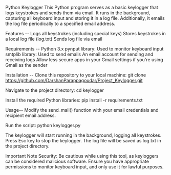 Python Keylogger
This Python program serves as a basic keylogger that logs keystrokes and sends them via email. It runs in the background, capturing all keyboard input and storing it in a log file. Additionally, it emails the log file periodically to a specified email address.

Features --
Logs all keystrokes (including special keys)
Stores keystrokes in a local log file (log.txt)
Sends log file via email

Requirements --
Python 3.x
pynput library: Used to monitor keyboard input
smtplib library: Used to send emails
An email account for sending and receiving logs
Allow less secure apps in your Gmail settings if you're using Gmail as the sender

Installation -- 
Clone this repository to your local machine:
git clone https://github.com/DarshanParappagoudar/Project_Keylogger.git

Navigate to the project directory:
cd keylogger

Install the required Python libraries:
pip install -r requirements.txt

Usage--
Modify the send_mail() function with your email credentials and recipient email address.

Run the script:
python keylogger.py

The keylogger will start running in the background, logging all keystrokes.
Press Esc key to stop the keylogger. The log file will be saved as log.txt in the project directory.

Important Note
Security: Be cautious while using this tool, as keyloggers can be considered malicious software. Ensure you have appropriate permissions to monitor keyboard input, and only use it for lawful purposes.
